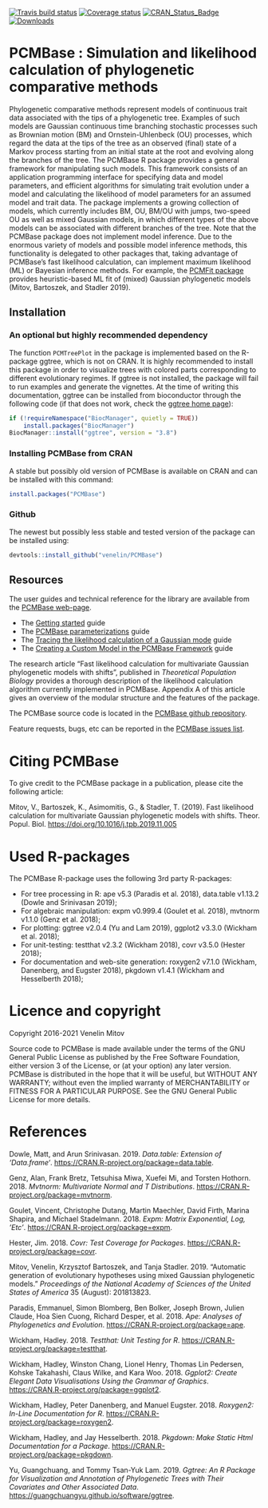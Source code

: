 
<!-- README.md is generated from README.Rmd. Please edit that file -->

[![Travis build
status](https://travis-ci.com/venelin/PCMBase.svg?branch=master)](https://travis-ci.com/venelin/PCMBase)
[![Coverage
status](https://codecov.io/gh/venelin/PCMBase/branch/master/graph/badge.svg)](https://codecov.io/github/venelin/PCMBase?branch=master)
[![CRAN\_Status\_Badge](http://www.r-pkg.org/badges/version/PCMBase?color=blue)](https://cran.r-project.org/package=PCMBase)
[![Downloads](http://cranlogs.r-pkg.org/badges/PCMBase?color=blue)](https://cran.r-project.org/package=PCMBase)

# PCMBase : Simulation and likelihood calculation of phylogenetic comparative methods

Phylogenetic comparative methods represent models of continuous trait
data associated with the tips of a phylogenetic tree. Examples of such
models are Gaussian continuous time branching stochastic processes such
as Brownian motion (BM) and Ornstein-Uhlenbeck (OU) processes, which
regard the data at the tips of the tree as an observed (final) state of
a Markov process starting from an initial state at the root and evolving
along the branches of the tree. The PCMBase R package provides a general
framework for manipulating such models. This framework consists of an
application programming interface for specifying data and model
parameters, and efficient algorithms for simulating trait evolution
under a model and calculating the likelihood of model parameters for an
assumed model and trait data. The package implements a growing
collection of models, which currently includes BM, OU, BM/OU with jumps,
two-speed OU as well as mixed Gaussian models, in which different types
of the above models can be associated with different branches of the
tree. Note that the PCMBase package does not implement model inference.
Due to the enormous variety of models and possible model inference
methods, this functionality is delegated to other packages that, taking
advantage of PCMBase’s fast likelihood calculation, can implement
maximum likelihood (ML) or Bayesian inference methods. For example, the
[PCMFit package](https://venelin.github.io/PCMFit/) provides
heuristic-based ML fit of (mixed) Gaussian phylogenetic models (Mitov,
Bartoszek, and Stadler 2019).

## Installation

### An optional but highly recommended dependency

The function `PCMTreePlot` in the package is implemented based on the
R-package ggtree, which is not on CRAN. It is highly recommended to
install this package in order to visualize trees with colored parts
corresponding to different evolutionary regimes. If ggtree is not
installed, the package will fail to run examples and generate the
vignettes. At the time of writing this documentation, ggtree can be
installed from bioconductor through the following code (if that does not
work, check the [ggtree home
page](https://guangchuangyu.github.io/software/ggtree/)):

``` r
if (!requireNamespace("BiocManager", quietly = TRUE))
    install.packages("BiocManager")
BiocManager::install("ggtree", version = "3.8")
```

### Installing PCMBase from CRAN

A stable but possibly old version of PCMBase is available on CRAN and
can be installed with this command:

``` r
install.packages("PCMBase")
```

### Github

The newest but possibly less stable and tested version of the package
can be installed using:

``` r
devtools::install_github("venelin/PCMBase")
```

## Resources

The user guides and technical reference for the library are available
from the [PCMBase web-page](https://venelin.github.io/PCMBase/).

  - The [Getting
    started](https://venelin.github.io/PCMBase/articles/PCMBase.html)
    guide
  - The [PCMBase
    parameterizations](https://venelin.github.io/PCMBase/articles/PCMParam.html)
    guide
  - The [Tracing the likelihood calculation of a Gaussian
    mode](https://venelin.github.io/PCMBase/articles/PCMTracePruning.html)
    guide
  - The [Creating a Custom Model in the PCMBase
    Framework](https://venelin.github.io/PCMBase/articles/PCMCreateModel.html)
    guide

The research article “Fast likelihood calculation for multivariate
Gaussian phylogenetic models with shifts”, published in *Theoretical
Population Biology* provides a thorough description of the likelihood
calculation algorithm currently implemented in PCMBase. Appendix A of
this article gives an overview of the modular structure and the features
of the package.

The PCMBase source code is located in the [PCMBase github
repository](https://github.com/venelin/PCMBase).

Feature requests, bugs, etc can be reported in the [PCMBase issues
list](https://github.com/venelin/PCMBase/issues).

# Citing PCMBase

To give credit to the PCMBase package in a publication, please cite the
following article:

Mitov, V., Bartoszek, K., Asimomitis, G., & Stadler, T. (2019). Fast
likelihood calculation for multivariate Gaussian phylogenetic models
with shifts. Theor. Popul. Biol.
<https://doi.org/10.1016/j.tpb.2019.11.005>

# Used R-packages

The PCMBase R-package uses the following 3rd party R-packages:

  - For tree processing in R: ape v5.3 (Paradis et al. 2018), data.table
    v1.13.2 (Dowle and Srinivasan 2019);
  - For algebraic manipulation: expm v0.999.4 (Goulet et al. 2018),
    mvtnorm v1.1.0 (Genz et al. 2018);
  - For plotting: ggtree v2.0.4 (Yu and Lam 2019), ggplot2 v3.3.0
    (Wickham et al. 2018);
  - For unit-testing: testthat v2.3.2 (Wickham 2018), covr v3.5.0
    (Hester 2018);
  - For documentation and web-site generation: roxygen2 v7.1.0 (Wickham,
    Danenberg, and Eugster 2018), pkgdown v1.4.1 (Wickham and
    Hesselberth 2018);

# Licence and copyright

Copyright 2016-2021 Venelin Mitov

Source code to PCMBase is made available under the terms of the GNU
General Public License as published by the Free Software Foundation,
either version 3 of the License, or (at your option) any later version.
PCMBase is distributed in the hope that it will be useful, but WITHOUT
ANY WARRANTY; without even the implied warranty of MERCHANTABILITY or
FITNESS FOR A PARTICULAR PURPOSE. See the GNU General Public License for
more details.

# References

<div id="refs" class="references">

<div id="ref-R-data.table">

Dowle, Matt, and Arun Srinivasan. 2019. *Data.table: Extension of
‘Data.frame‘*. <https://CRAN.R-project.org/package=data.table>.

</div>

<div id="ref-R-mvtnorm">

Genz, Alan, Frank Bretz, Tetsuhisa Miwa, Xuefei Mi, and Torsten Hothorn.
2018. *Mvtnorm: Multivariate Normal and T Distributions*.
<https://CRAN.R-project.org/package=mvtnorm>.

</div>

<div id="ref-R-expm">

Goulet, Vincent, Christophe Dutang, Martin Maechler, David Firth, Marina
Shapira, and Michael Stadelmann. 2018. *Expm: Matrix Exponential, Log,
’Etc’*. <https://CRAN.R-project.org/package=expm>.

</div>

<div id="ref-R-covr">

Hester, Jim. 2018. *Covr: Test Coverage for Packages*.
<https://CRAN.R-project.org/package=covr>.

</div>

<div id="ref-Mitov:2019ci">

Mitov, Venelin, Krzysztof Bartoszek, and Tanja Stadler. 2019. “Automatic
generation of evolutionary hypotheses using mixed Gaussian phylogenetic
models.” *Proceedings of the National Academy of Sciences of the United
States of America* 35 (August): 201813823.

</div>

<div id="ref-R-ape">

Paradis, Emmanuel, Simon Blomberg, Ben Bolker, Joseph Brown, Julien
Claude, Hoa Sien Cuong, Richard Desper, et al. 2018. *Ape: Analyses of
Phylogenetics and Evolution*. <https://CRAN.R-project.org/package=ape>.

</div>

<div id="ref-R-testthat">

Wickham, Hadley. 2018. *Testthat: Unit Testing for R*.
<https://CRAN.R-project.org/package=testthat>.

</div>

<div id="ref-R-ggplot2">

Wickham, Hadley, Winston Chang, Lionel Henry, Thomas Lin Pedersen,
Kohske Takahashi, Claus Wilke, and Kara Woo. 2018. *Ggplot2: Create
Elegant Data Visualisations Using the Grammar of Graphics*.
<https://CRAN.R-project.org/package=ggplot2>.

</div>

<div id="ref-R-roxygen2">

Wickham, Hadley, Peter Danenberg, and Manuel Eugster. 2018. *Roxygen2:
In-Line Documentation for R*.
<https://CRAN.R-project.org/package=roxygen2>.

</div>

<div id="ref-R-pkgdown">

Wickham, Hadley, and Jay Hesselberth. 2018. *Pkgdown: Make Static Html
Documentation for a Package*.
<https://CRAN.R-project.org/package=pkgdown>.

</div>

<div id="ref-R-ggtree">

Yu, Guangchuang, and Tommy Tsan-Yuk Lam. 2019. *Ggtree: An R Package for
Visualization and Annotation of Phylogenetic Trees with Their Covariates
and Other Associated Data*.
<https://guangchuangyu.github.io/software/ggtree>.

</div>

</div>
